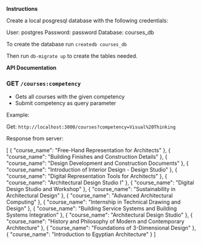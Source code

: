 **Instructions**

Create a local posgresql database with the following credentials:


User: postgres
Password: password
Database: courses_db

To create the database run `createdb courses_db`

Then run `db-migrate up` to create the tables needed.

**API Documentation**

### GET `/courses:competency`

* Gets all courses with the given competency
* Submit competency as query parameter

Example:

Get: `http://localhost:3000/courses?competency=Visual%20Thinking`

Response from server:

[
    {
        "course_name": "Free-Hand Representation for Architects"
    },
    {
        "course_name": "Building Finishes and Construction Details"
    },
    {
        "course_name": "Design Development and Construction Documents"
    },
    {
        "course_name": "Introduction of Interior Design - Design Studio"
    },
    {
        "course_name": "Digital Representation Tools for Architects"
    },
    {
        "course_name": "Architectural Design Studio I"
    },
    {
        "course_name": "Digital Design Studio and Workshop"
    },
    {
        "course_name": "Sustainability in Architectural Design"
    },
    {
        "course_name": "Advanced Architectural Computing"
    },
    {
        "course_name": "Internship in Technical Drawing and Design"
    },
    {
        "course_name": "Building Service Systems and Building Systems Integration"
    },
    {
        "course_name": "Architectural Design Studio"
    },
    {
        "course_name": "History and Philosophy of Modern and Contemporary Architecture"
    },
    {
        "course_name": "Foundations of 3-Dimensional Design"
    },
    {
        "course_name": "Introduction to Egyptian Architecture"
    }
]